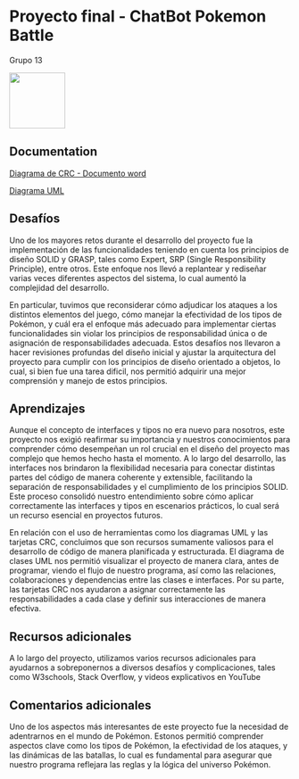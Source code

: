 
# Proyecto final - ChatBot Pokemon Battle

Grupo 13

<img src="https://i.pinimg.com/originals/cb/65/84/cb65844f3256da34ab56b4c773e1fc4d.png" width="100" />


## Documentation

[Diagrama de CRC - Documento word](https://correoucuedu-my.sharepoint.com/:w:/g/personal/constantino_lopez_correo_ucu_edu_uy/EaBbEkjXhjhKp9GzORs6cK4BdVNVZJhkPcsrcyOinupa0w?e=9lNIFy)

[Diagrama UML](https://drive.google.com/file/d/1eK5wR58cHu2Ph5ipDam6ox-2ByKfuGGs/view?usp=sharing)

## Desafíos
Uno de los mayores retos durante el desarrollo del proyecto fue la implementación de las funcionalidades teniendo en cuenta los principios de diseño SOLID y GRASP, tales como Expert, SRP (Single Responsibility Principle), entre otros. Este enfoque nos llevó a replantear y rediseñar varias veces diferentes aspectos del sistema, lo cual aumentó la complejidad del desarrollo.

En particular, tuvimos que reconsiderar cómo adjudicar los ataques a los distintos elementos del juego, cómo manejar la efectividad de los tipos de Pokémon, y cuál era el enfoque más adecuado para implementar ciertas funcionalidades sin violar los principios de responsabilidad única o de asignación de responsabilidades adecuada. Estos desafíos nos llevaron a hacer revisiones profundas del diseño inicial y ajustar la arquitectura del proyecto para cumplir con los principios de diseño orientado a objetos, lo cual, si bien fue una tarea dificil, nos permitió adquirir una mejor comprensión y manejo de estos principios.

## Aprendizajes
Aunque el concepto de interfaces y tipos no era nuevo para nosotros, este proyecto nos exigió reafirmar su importancia y nuestros conocimientos para comprender cómo desempeñan un rol crucial en el diseño del proyecto mas complejo que hemos hecho hasta el momento. A lo largo del desarrollo, las interfaces nos brindaron la flexibilidad necesaria para conectar distintas partes del código de manera coherente y extensible, facilitando la separación de responsabilidades y el cumplimiento de los principios SOLID. Este proceso consolidó nuestro entendimiento sobre cómo aplicar correctamente las interfaces y tipos en escenarios prácticos, lo cual será un recurso esencial en proyectos futuros.

En relación con el uso de herramientas como los diagramas UML y las tarjetas CRC, concluimos que son recursos sumamente valiosos para el desarrollo de código de manera planificada y estructurada. El diagrama de clases UML nos permitió visualizar el proyecto de manera clara, antes de programar, viendo el flujo de nuestro programa, así como las relaciones, colaboraciones y dependencias entre las clases e interfaces. Por su parte, las tarjetas CRC nos ayudaron a asignar correctamente las responsabilidades a cada clase y definir sus interacciones de manera efectiva.

## Recursos adicionales
A lo largo del proyecto, utilizamos varios recursos adicionales para ayudarnos a sobreponernos a diversos desafíos y complicaciones, tales como W3schools, Stack Overflow, y videos explicativos en YouTube

## Comentarios adicionales
Uno de los aspectos más interesantes de este proyecto fue la necesidad de adentrarnos en el mundo de Pokémon. Estonos permitió comprender aspectos clave como los tipos de Pokémon, la efectividad de los ataques, y las dinámicas de las batallas, lo cual es fundamental para asegurar que nuestro programa reflejara las reglas y la lógica del universo Pokémon.



